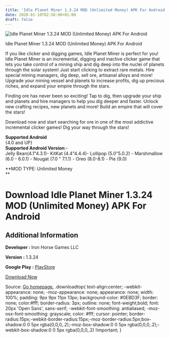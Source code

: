 ```yaml
---
title: 'Idle Planet Miner 1.3.24 MOD (Unlimited Money) APK For Android'
date: 2020-01-10T02:56:00+01:00
draft: false
---
```


![Idle Planet Miner 1.3.24 MOD (Unlimited Money) APK For Android](https://i0.wp.com/apkhome.net/wp-content/uploads/2020/01/Idle-Planet-Miner-1.3.24-MOD-Unlimited-Money.png "Idle Planet Miner 1.3.24 MOD (Unlimited Money) APK For Android")

  

Idle Planet Miner 1.3.24 MOD (Unlimited Money) APK For Android

If you like clicker and digging games, Idle Planet Miner is perfect for you! Idle Planet Miner is an incremental, digging and inactive clicker game that lets you take control of a mining ship and dig deep into the nuclei of planets through the solar system! Just start clicking to extract rare metals. Hire special mining managers, dig deep, sell ore, artisanal alloys and more! Upgrade your mining vessel and planets to increase profits, dig up precious riches, and expand your empire through the stars.

Finding ore has never been so exciting! Tap to dig, then upgrade your ship and planets and hire managers to help you dig deeper and faster. Unlock new crafting recipes, new planets and more! Build an empire that will cover the stars!

Download now and start searching for ore in one of the most addictive incremental clicker games! Dig your way through the stars!

**Supported Android**  
{4.0 and UP}  
**Supported Android Version**:-  
Jelly Bean(4.1"4.3.1)- KitKat (4.4"4.4.4)- Lollipop (5.0"5.0.2) - Marshmallow (6.0 - 6.0.1) - Nougat (7.0 " 7.1.1) - Oreo (8.0-8.1) - Pie (9.0)

**MOD TYPE: Unlimited Money  
**

Download Idle Planet Miner 1.3.24 MOD (Unlimited Money) APK For Android
=======================================================================

Additional Information
----------------------

**Developer :** Iron Horse Games LLC

**Version :** 1.3.24

**Google Play :** [PlayStore](https://play.google.com/store/apps/details?id=com.TironiumTech.IdlePlanetMiner)

  

[Download Now](https://store4app.co/post/idle-planet-miner-1-3-24-mod-unlimited-money-apk-for-android_1578594801)

  
Source: [Go homepage.](https://store4app.co/post/idle-planet-miner-1-3-24-mod-unlimited-money-apk-for-android_1578594801) .downloadtop{ text-align:center; -webkit-appearance: none; -moz-appearance: none; appearance: none; width: 100%; padding: 9px 9px 11px 13px; background-color: #0EBD3F; border: none; color:#fff; border-radius: 3px; outline: none; font-weight;bold; font: 20px 'Open Sans', sans-serif; -webkit-font-smoothing: antialiased; -moz-osx-font-smoothing: grayscale; color: #fff; cursor: pointer; border-radius:15px;-webkit-border-radius:15px;-moz-border-radius:5px;box-shadow:0 0 5px rgba(0,0,0,.2);-moz-box-shadow:0 0 5px rgba(0,0,0,.2);-webkit-box-shadow:0 0 5px rgba(0,0,0,.2) !important; }
